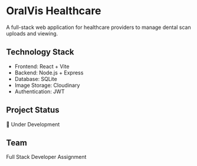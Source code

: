 # OralVis Healthcare

A full-stack web application for healthcare providers to manage dental scan uploads and viewing.

## Technology Stack
- Frontend: React + Vite
- Backend: Node.js + Express
- Database: SQLite
- Image Storage: Cloudinary
- Authentication: JWT

## Project Status
🚧 Under Development

## Team
Full Stack Developer Assignment